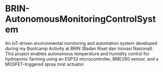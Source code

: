# BRIN-AutonomousMonitoringControlSystem
An IoT-driven environmental monitoring and automation system developed during my Bootcamp Activity at BRIN (Badan Riset dan Inovasi Nasional). This project enables autonomous temperature and humidity control for hydroponic farming using an ESP32 microcontroller, BME280 sensor, and a MOSFET-triggered spray mist actuator.
